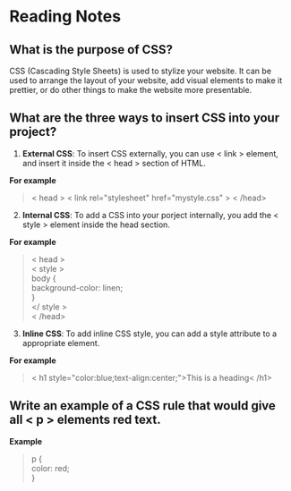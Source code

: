 # Reading Notes

## What is the purpose of CSS?

CSS (Cascading Style Sheets) is used to stylize your website. It can be used to arrange the layout of your website, add visual elements to make it prettier, or do other things to make the website more presentable.

## What are the three ways to insert CSS into your project?

1. **External CSS**: To insert CSS externally, you can use < link > element, and insert it inside the < head > section of HTML.

**For example**

> < head >
> < link rel="stylesheet" href="mystyle.css" >
> < /head>

2. **Internal CSS**:
   To add a CSS into your porject internally, you add the < style > element inside the head section.

**For example**

> < head > <br>
> < style > <br>
> body { <br>
> background-color: linen; <br>
> } <br>
> </ style >  
> < /head>

3. **Inline CSS**: To add inline CSS style, you can add a style attribute to a appropriate element.

**For example**

> < h1 style="color:blue;text-align:center;">This is a heading< /h1>

## Write an example of a CSS rule that would give all < p > elements red text.

**Example**

> p { <br>
> color: red; <br>
> }
